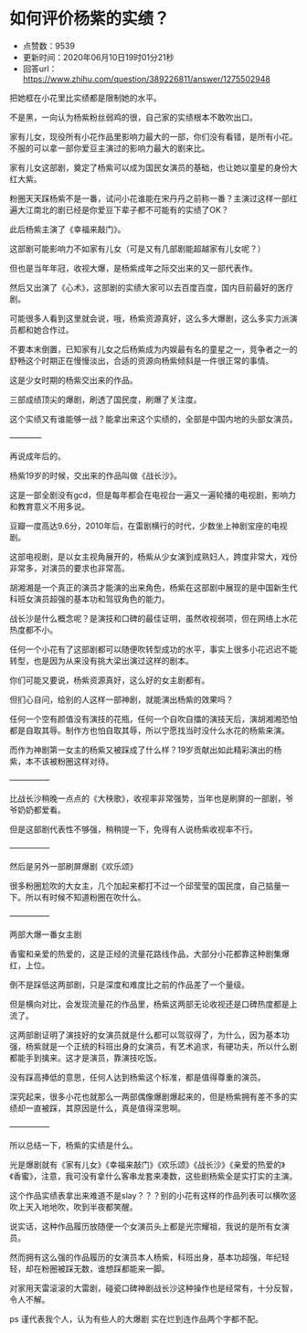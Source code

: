 # 如何评价杨紫的实绩？
- 点赞数：9539
- 更新时间：2020年06月10日19时01分21秒
- 回答url：https://www.zhihu.com/question/389226811/answer/1275502948
<body>
 <p data-pid="EUYFZqBV">把她框在小花里比实绩都是限制她的水平。</p>
 <p data-pid="jYpZyX4J">不是黑，一向认为杨紫粉丝弱鸡的很，自己家的实绩根本不敢吹出口。</p>
 <p data-pid="Q2VCpZ05">家有儿女，现役所有小花作品里影响力最大的一部，你们没有看错，是所有小花。不服的可以拿一部你爱豆主演过的影响力最大的剧来比。</p>
 <p data-pid="Ns-xA7Jj">家有儿女这部剧，奠定了杨紫可以成为国民女演员的基础，也让她以童星的身份大红大紫。</p>
 <p data-pid="K01jXKli">粉圈天天踩杨紫不是一番，试问小花谁能在宋丹丹之前称一番？主演过这样一部红遍大江南北的剧已经是你爱豆下辈子都不可能有的实绩了OK？</p>
 <p data-pid="aZupFuel">此后杨紫主演了《幸福来敲门》。</p>
 <p data-pid="nojN9SJA">这部剧可能影响力不如家有儿女（可是又有几部剧能超越家有儿女呢？）</p>
 <p data-pid="I4IYWDBF">但也是当年年冠，收视大爆，是杨紫成年之际交出来的又一部代表作。</p>
 <p data-pid="X_j5sq5O">然后又出演了《心术》，这部剧的实绩大家可以去百度百度，国内目前最好的医疗剧。</p>
 <p data-pid="TxuFT9t3">可能很多人看到这里就会说，哦，杨紫资源真好，这么多大爆剧，这么多实力派演员都和她合作过。</p>
 <p data-pid="x_-lOity">不要本末倒置，已知家有儿女之后杨紫成为内娱最有名的童星之一，竞争者之一的舒畅这个时期正在慢慢淡出，合适的资源向杨紫倾斜是一件很正常的事情。</p>
 <p data-pid="s2yDkIDi">这是少女时期的杨紫交出来的作品。</p>
 <p data-pid="yGb5vs_Y">三部成绩顶尖的爆剧，刷透了国民度，刷爆了关注度。</p>
 <p data-pid="Ik-O2bxC">这个实绩又有谁能够一战？能拿出来这个实绩的，全部是中国内地的头部女演员。</p>
 <p data-pid="DJz8cDrz">————</p>
 <p data-pid="ICAEjbyI">再说成年后的。</p>
 <p data-pid="6VOacV97">杨紫19岁的时候，交出来的作品叫做《战长沙》。</p>
 <p data-pid="tBGNbRpd">这是一部全剧没有gcd，但是每年都会在电视台一遍又一遍轮播的电视剧，影响力和教育意义不用多说。</p>
 <p data-pid="Nyw-guAL">豆瓣一度高达9.6分，2010年后，在雷剧横行的时代，少数坐上神剧宝座的电视剧。</p>
 <p data-pid="0m4WFdZT">这部电视剧，是以女主视角展开的，杨紫从少女演到成熟妇人，跨度非常大，戏份非常多，对演员的要求也非常高。</p>
 <p data-pid="7EclZd8R">胡湘湘是一个真正的演员才能演的出来角色，杨紫在这部剧中展现的是中国新生代科班女演员超强的基本功和驾驭角色的能力。</p>
 <p data-pid="TGI0K6Y-">战长沙是什么概念呢？是演技和口碑的最佳证明，虽然收视弱项，但在网络上水花热度都不小。</p>
 <p data-pid="n48Gck7b">任何一个小花有了这部剧都可以随便吹转型成功的水平，事实上很多小花迟迟不能转型，也是因为从来没有挑大梁出演过这样的剧本。</p>
 <p data-pid="YT3lNdfb">你们可能又要说，杨紫资源真好，这么好的女主剧都有。</p>
 <p data-pid="kD59wuv0">但扪心自问，给别的人这样一部神剧，就能演出杨紫的效果吗？</p>
 <p data-pid="ynNnOOMW">任何一个空有颜值没有演技的花瓶，任何一个自吹自擂的演技天后，演胡湘湘恐怕都是自取其辱。制作方也怕自取其辱，所以宁愿找当时没什么水花的杨紫来演。</p>
 <p data-pid="2SGiPkK1">而作为神剧第一女主的杨紫又被踩成了什么样？19岁贡献出如此精彩演出的杨紫，本不该被粉圈这样对待。</p>
 <p data-pid="tM6qFy3L">—————</p>
 <p data-pid="B_sFkQlU">比战长沙稍晚一点点的《大秧歌》，收视率非常强势，当年也是刷屏的一部剧，爷爷奶奶都爱看。</p>
 <p data-pid="uhprEb3F">但是这部剧代表性不够强，稍稍提一下，免得有人说杨紫收视率不行。</p>
 <p data-pid="qC-fl-4I">—————</p>
 <p data-pid="m52F4ilN">然后是另外一部刷屏爆剧《欢乐颂》</p>
 <p data-pid="Tg-Mi8W-">很多粉圈尬吹的大女主，几个加起来都打不过一个邱莹莹的国民度，自己掂量一下。所以有时候不知道粉圈在吹什么。</p>
 <p data-pid="bjvm9bZz">—————</p>
 <p data-pid="OS0G0lls">两部大爆一番女主剧</p>
 <p data-pid="JM37UlFA">香蜜和亲爱的热爱的，这是正经的流量花路线作品，大部分小花都靠这种剧集爆红，上位。</p>
 <p data-pid="S0btCP0H">倒不是踩低这两部剧，只是深度和难度比之前的作品差了一个量级。</p>
 <p data-pid="jM2T3diz">但是横向对比，会发现流量花的作品里，杨紫这两部无论收视还是口碑热度都是上流了。</p>
 <p data-pid="fLu_7mb4">这两部剧证明了演技好的女演员就是什么都可以驾驭得了，为什么，因为基本功强，杨紫就是一个正统的科班出身的女演员，有艺术追求，有硬功夫，所以什么剧都能手到擒来。这才是演员，靠演技吃饭。</p>
 <p data-pid="J-NAdEpo">没有踩高捧低的意思，任何人达到杨紫这个标准，都是值得尊重的演员。</p>
 <p data-pid="HKDnZPFn">深究起来，很多小花也就那么一两部偶像爆剧爆起来的，但是杨紫拥有差不多的实绩却一直被踩，其原因是什么，真是值得深思啊。</p>
 <p data-pid="M_Dnr6lg">—————</p>
 <p data-pid="c8xChLNm">所以总结一下，杨紫的实绩是什么。</p>
 <p data-pid="ERApmnpg">光是爆剧就有《家有儿女》《幸福来敲门》《欢乐颂》《战长沙》《亲爱的热爱的》《香蜜》，注意，我可没有拿什么客串龙套来凑数，这些剧杨紫全是实打实的主演。</p>
 <p data-pid="dMdZIpKk">这个作品实绩表拿出来难道不是slay？？？别的小花有这样的作品列表可以横吹竖吹上天入地地吹，吹到半夜都笑醒。</p>
 <p data-pid="HGg5_PBK">说实话，这种作品履历放随便一个女演员头上都是光宗耀祖，我说的是所有女演员。</p>
 <p data-pid="CtwDLoo7">然而拥有这么强的作品履历的女演员本人杨紫，科班出身，基本功超强，年纪轻轻，却在粉圈被踩无数，谁想踩都能来一脚。</p>
 <p data-pid="dUdNw2oa">对家用天雷滚滚的大雷剧，碰瓷口碑神剧战长沙这种操作也是经常有，十分反智，令人不解。</p>
 <p data-pid="b2aEEg-r">ps 谨代表我个人，认为有些人的大爆剧 实在烂到连作品两个字都不配。</p>
</body>